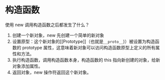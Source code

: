 # 构造函数

使用 new 调用构造函数之后都发生了什么？

1. 创建一个新对象，new 先创建一个简单的新对象
2. 设置原型：这个新对象的[[Prototype]]（也就是`__proto__`)）被设置为构造函数的 prototype 属性，这意味着新对象可以访问构造函数原型上定义的所有属性和方法。
3. 执行构造函数，调用构造函数本身，构造函数的 this 指向新创建的对象，给新对象添加属性。
4. 返回对象，new 操作符返回这个新对象。

